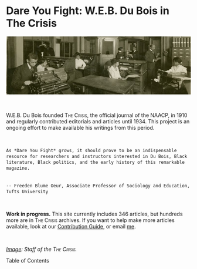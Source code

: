 # Dare You Fight: W.E.B. Du Bois in The Crisis

![](/Images/crisis_office.png)  

&nbsp;    

W.E.B. Du Bois founded <span style="font-variant:small-caps;">The Crisis</span>, the official journal of the NAACP, in 1910 and regularly contributed editorials and articles until 1934. This project is an ongoing effort to make available his writings from this period.

&nbsp;    

```{epigraph}
As *Dare You Fight* grows, it should prove to be an indispensable resource for researchers and instructors interested in Du Bois, Black literature, Black politics, and the early history of this remarkable magazine.


-- Freeden Blume Oeur, Associate Professor of Sociology and Education, Tufts University
```

&nbsp;    

**Work in progress.** This site currently includes 346 articles, but hundreds more are in <span style="font-variant:small-caps;">The Crisis</span> archives. If you want to help make more articles available, look at our [Contribution Guide](https://github.com/nealcaren/fightordie/blob/main/contributing.md), or email [me](mailto:nealcaren@unc.edu).

&nbsp;    

*[Image](https://digitalcollections.nypl.org/items/8e0981a2-4aea-a10a-e040-e00a18063089): Staff of the <span style="font-variant:small-caps;">The Crisis</span>.*

Table of Contents

```{tableofcontents}
```
